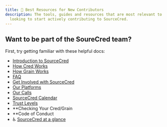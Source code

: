 ```yaml
---
title: 🌱 Best Resources for New Contributors
description: The tools, guides and resources that are most relevant to people
  looking to start actively contributing to SourceCred.
---
```

## Want to be part of the SoureCred team?

First, try getting familiar with these helpful docs:

* [Introduction to SourceCred](https://sourcecred.io/docs/)
* [How Cred Works](https://sourcecred.io/docs/beta/cred)
* [How Grain Works](https://sourcecred.io/docs/beta/grain)
* [FAQ](https://sourcecred.io/docs/beta/FAQ)
* [Get Involved with SourceCred](https://sourcecred.io/docs/beta/get-involved)
* [Our Platforms](https://sourcecred.io/docs/beta/our-platforms)
* [Our Calls](https://sourcecred.io/docs/beta/our-calls)
* [SourceCred Calendar](https://calendar.google.com/calendar/u/0/embed?src=ops@sourcecred.io)
* [Trust Levels](https://sourcecred.io/docs/concepts/trust_levels)
* \*\*Checking Your Cred/Grain
* \*\*Code of Conduct 
* ♿ [SourceCred at a glance](https://github.com/orgs/sourcecred/projects/8)